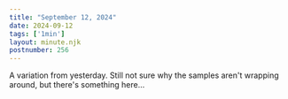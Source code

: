 ```yaml
---
title: "September 12, 2024"
date: 2024-09-12
tags: ['1min']
layout: minute.njk
postnumber: 256
---	
```


A variation from yesterday. Still not sure why the samples aren't wrapping around, but there's something here...